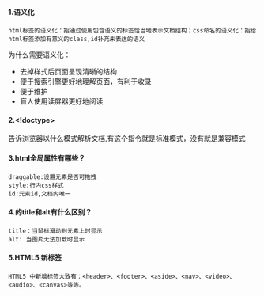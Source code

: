 #### 1.语义化
    html标签的语义化：指通过使用包含语义的标签恰当地表示文档结构；css命名的语义化：指给html标签添加有意义的class,id补充未表达的语义
为什么需要语义化：
+ 去掉样式后页面呈现清晰的结构
+ 便于搜索引擎更好地理解页面，有利于收录
+ 便于维护
+ 盲人使用读屏器更好地阅读
#### 2.<!doctype>
告诉浏览器以什么模式解析文档,有这个指令就是标准模式，没有就是兼容模式
#### 3.html全局属性有哪些？
    draggable:设置元素是否可拖拽
    style:行内css样式
    id:元素id,文档内唯一
#### 4.<img>的title和alt有什么区别？
    title：当鼠标滑动到元素上时显示
    alt: 当图片无法加载时显示
#### 5.HTML5 新标签
    HTML5 中新增标签大致有：<header>、<footer>、<aside>、<nav>、<video>、<audio>、<canvas>等等。